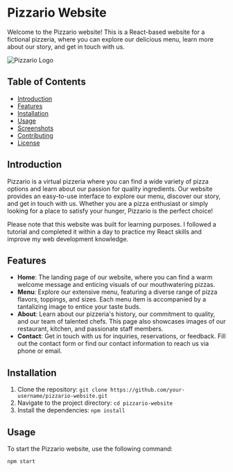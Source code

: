 # Pizzario Website

Welcome to the Pizzario website! This is a React-based website for a fictional pizzeria, where you can explore our delicious menu, learn more about our story, and get in touch with us. 

![Pizzario Logo](/path/to/logo.png)

## Table of Contents

- [Introduction](#introduction)
- [Features](#features)
- [Installation](#installation)
- [Usage](#usage)
- [Screenshots](#screenshots)
- [Contributing](#contributing)
- [License](#license)

## Introduction

Pizzario is a virtual pizzeria where you can find a wide variety of pizza options and learn about our passion for quality ingredients. Our website provides an easy-to-use interface to explore our menu, discover our story, and get in touch with us. Whether you are a pizza enthusiast or simply looking for a place to satisfy your hunger, Pizzario is the perfect choice!

Please note that this website was built for learning purposes. I followed a tutorial and completed it within a day to practice my React skills and improve my web development knowledge.

## Features

- **Home**: The landing page of our website, where you can find a warm welcome message and enticing visuals of our mouthwatering pizzas.
- **Menu**: Explore our extensive menu, featuring a diverse range of pizza flavors, toppings, and sizes. Each menu item is accompanied by a tantalizing image to entice your taste buds.
- **About**: Learn about our pizzeria's history, our commitment to quality, and our team of talented chefs. This page also showcases images of our restaurant, kitchen, and passionate staff members.
- **Contact**: Get in touch with us for inquiries, reservations, or feedback. Fill out the contact form or find our contact information to reach us via phone or email.

## Installation

1. Clone the repository: `git clone https://github.com/your-username/pizzario-website.git`
2. Navigate to the project directory: `cd pizzario-website`
3. Install the dependencies: `npm install`

## Usage

To start the Pizzario website, use the following command:

```shell
npm start
